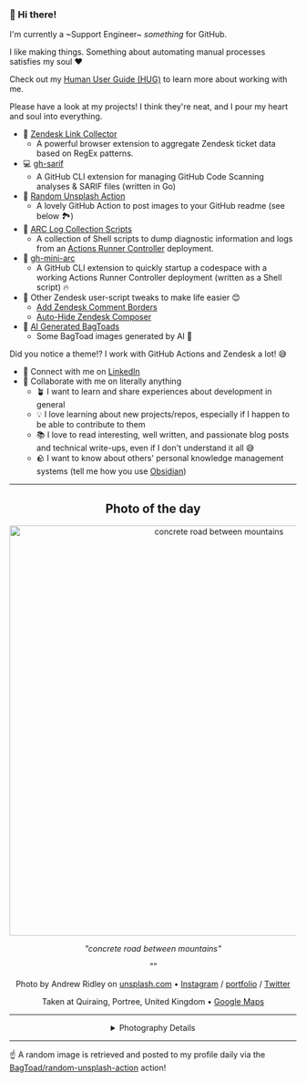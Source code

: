 ### 👋 Hi there!

I'm currently a ~Support Engineer~ _something_ for GitHub.

I like making things. Something about automating manual processes satisfies my soul ❤️

Check out my [Human User Guide (HUG)](https://gist.github.com/BagToad/a28f06f1c46e6e5d419b98921e835f40) to learn more about working with me.

Please have a look at my projects! I think they're neat, and I pour my heart and soul into everything.

- 🔗 [Zendesk Link Collector](https://github.com/BagToad/Zendesk-Link-Collector) 
  - A powerful browser extension to aggregate Zendesk ticket data based on RegEx patterns.
- 💻 [gh-sarif](https://github.com/BagToad/gh-sarif)
  - A GitHub CLI extension for managing GitHub Code Scanning analyses & SARIF files (written in Go)
- 🌊 [Random Unsplash Action](https://github.com/BagToad/random-unsplash-action)
  - A lovely GitHub Action to post images to your GitHub readme (see below 🏞️)
- 🏃 [ARC Log Collection Scripts](https://github.com/BagToad/arc-log-collection-scripts)
  - A collection of Shell scripts to dump diagnostic information and logs from an [Actions Runner Controller](https://github.com/actions/actions-runner-controller) deployment.
- 🏃 [gh-mini-arc](https://github.com/BagToad/gh-mini-arc)
  - A GitHub CLI extension to quickly startup a codespace with a working Actions Runner Controller deployment (written as a Shell script) 🔥
- 🧘 Other Zendesk user-script tweaks to make life easier 😊
  - [Add Zendesk Comment Borders](https://github.com/BagToad/add-zendesk-comment-borders)
  - [Auto-Hide Zendesk Composer](https://github.com/BagToad/Auto-Hide-Zendesk-Composer)
- 🐸 [AI Generated BagToads](https://github.com/BagToad/bagtoads)
  - Some BagToad images generated by AI 🐸

Did you notice a theme!? I work with GitHub Actions and Zendesk a lot! 😅

- 🔗 Connect with me on [LinkedIn](https://www.linkedin.com/in/kynan-ware/)
- 🤝 Collaborate with me on literally anything
  - 🪴 I want to learn and share experiences about development in general
  - 💡 I love learning about new projects/repos, especially if I happen to be able to contribute to them
  - 📚 I love to read interesting, well written, and passionate blog posts and technical write-ups, even if I don't understand it all 😅
  - 🪨 I want to know about others' personal knowledge management systems (tell me how you use [Obsidian](https://obsidian.md/))
 
----
<div align="center">

## Photo of the day
  
  <a href="https://unsplash.com/photos/concrete-road-between-mountains-Kt5hRENuotI"><img width="720" src="https://images.unsplash.com/photo-1451337516015-6b6e9a44a8a3?crop=entropy&cs=tinysrgb&fit=max&fm=jpg&ixid=M3w1NTI0NDl8MHwxfHJhbmRvbXx8fHx8fHx8fDE3Mjg4ODU2MzZ8&ixlib=rb-4.0.3&q=80&w=1080" alt="concrete road between mountains"></a>
  
  <em>"concrete road between mountains"</em>
  
  <em>""</em>

  Photo by Andrew Ridley on [unsplash.com](https://unsplash.com/) • [Instagram](https://instagram.com/aridley88) / [portfolio](http://www.aridleyphotography.com/) / [Twitter](https://twitter.com/andrewridley)
  
  Taken at Quiraing, Portree, United Kingdom • [Google Maps](https://www.google.com/maps/search/?api=1&query=57.643611,-6.26527799999997)
  
  ---
  
<details>
<summary>Photography Details</summary>
  
| Parameter     | Value |
| ------------- | ----- |
| Camera Model  | E-M10 |
| Exposure Time | 1/100 |
| Aperture      | 14.0 |
| Focal Length  | 17.0 |
| ISO           | 200 |
| Location      | Quiraing, Portree, United Kingdom (United Kingdom) |
| Coordinates   | Latitude 57.643611, Longitude -6.26527799999997 |

### Map

```geojson
        {
            "type": "FeatureCollection",
            "features": [
                {
                    "type": "Feature",
                    "properties": {},
                    "geometry": {
                        "coordinates": [
                            -6.26527799999997,
                            57.643611
                        ],
                        "type": "Point"
                    },
                    "id": 1
                },
                {
                    "type": "Feature",
                    "properties": {},
                    "geometry": {
                        "coordinates": [
                            [
                                -5.96527799999997,
                                57.943611
                            ],
                            [
                                -5.96527799999997,
                                57.343611
                            ],
                            [
                                -6.56527799999997,
                                57.343611
                            ],
                            [
                                -6.56527799999997,
                                57.943611
                            ],
                            [
                                -5.96527799999997,
                                57.943611
                            ]
                        ],
                        "type": "LineString"
                    }
                }
            ]
        }
```

</details>

</div>

----

☝️ A random image is retrieved and posted to my profile daily via the [BagToad/random-unsplash-action](https://github.com/BagToad/random-unsplash-action) action!
